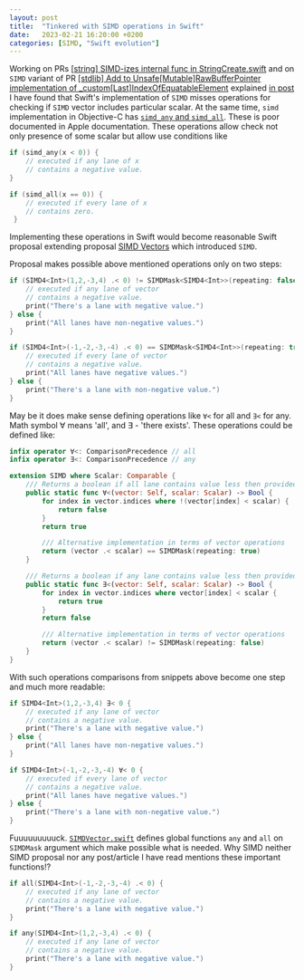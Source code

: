 ```yaml
---
layout: post
title:  "Tinkered with SIMD operations in Swift"
date:   2023-02-21 16:20:00 +0200
categories: [SIMD, "Swift evolution"]
---
```

Working on PRs [[string] SIMD-izes internal func in StringCreate.swift](https://github.com/apple/swift/pull/30300/files) and on `SIMD` variant of PR [[stdlib] Add to Unsafe[Mutable]RawBufferPointer implementation of _custom[Last]IndexOfEquatableElement](https://github.com/apple/swift/pull/63128) explained [in post](https://valeriyvan.com/2022/12/15/TIL.html) I have found that Swift's implementation of `SIMD` misses operations for checking if `SIMD` vector includes particular scalar. At the same time, `simd` implementation in Objective-C has [`simd_any` and `simd_all`](https://github.com/xybp888/iOS-SDKs/blob/master/iPhoneOS13.0.sdk/usr/include/simd/logic.h). These is poor documented in Apple documentation. These operations allow check not only presence of some scalar but allow use conditions like

```Objective-C
if (simd_any(x < 0)) {
    // executed if any lane of x
    // contains a negative value.
}

if (simd_all(x == 0)) {
    // executed if every lane of x
    // contains zero.
 }
 ```

Implementing these operations in Swift would become reasonable Swift proposal extending proposal [SIMD Vectors](https://github.com/apple/swift-evolution/blob/main/proposals/0229-simd.md) which introduced `SIMD`.

Proposal makes possible above mentioned operations only on two steps:

```swift
if (SIMD4<Int>(1,2,-3,4) .< 0) != SIMDMask<SIMD4<Int>>(repeating: false) {
    // executed if any lane of vector
    // contains a negative value.
    print("There's a lane with negative value.")
} else {
    print("All lanes have non-negative values.")
}

if (SIMD4<Int>(-1,-2,-3,-4) .< 0) == SIMDMask<SIMD4<Int>>(repeating: true) {
    // executed if every lane of vector
    // contains a negative value.
    print("All lanes have negative values.")
} else {
    print("There's a lane with non-negative value.")
}
```

May be it does make sense defining operations like `∀<` for all and `∃<` for any. Math symbol ∀ means 'all', and ∃ - 'there exists'. These operations could be defined like:


```swift
infix operator ∀<: ComparisonPrecedence // all
infix operator ∃<: ComparisonPrecedence // any

extension SIMD where Scalar: Comparable {
    /// Returns a boolean if all lane contains value less then provided scalar.
    public static func ∀<(vector: Self, scalar: Scalar) -> Bool {
        for index in vector.indices where !(vector[index] < scalar) {
            return false
        }
        return true

        /// Alternative implementation in terms of vector operations
        return (vector .< scalar) == SIMDMask(repeating: true)
    }

    /// Returns a boolean if any lane contains value less then provided scalar.
    public static func ∃<(vector: Self, scalar: Scalar) -> Bool {
        for index in vector.indices where vector[index] < scalar {
            return true
        }
        return false

        /// Alternative implementation in terms of vector operations
        return (vector .< scalar) != SIMDMask(repeating: false)
    }
}
```

With such operations comparisons from snippets above become one step and much more readable:

```swift
if SIMD4<Int>(1,2,-3,4) ∃< 0 {
    // executed if any lane of vector
    // contains a negative value.
    print("There's a lane with negative value.")
} else {
    print("All lanes have non-negative values.")
}

if SIMD4<Int>(-1,-2,-3,-4) ∀< 0 {
    // executed if every lane of vector
    // contains a negative value.
    print("All lanes have negative values.")
} else {
    print("There's a lane with non-negative value.")
}
```

Fuuuuuuuuuck. [`SIMDVector.swift`](https://github.com/apple/swift/blob/4696610e5c574b450c59620126434cffecc65902/stdlib/public/core/SIMDVector.swift#L1494) defines global functions `any` and `all` on `SIMDMask` argument which make possible what is needed. Why SIMD neither SIMD proposal nor any post/article I have read mentions these important functions!?

```swift 
if all(SIMD4<Int>(-1,-2,-3,-4) .< 0) {
    // executed if any lane of vector
    // contains a negative value.
    print("There's a lane with negative value.")
}

if any(SIMD4<Int>(1,2,-3,4) .< 0) {
    // executed if any lane of vector
    // contains a negative value.
    print("There's a lane with negative value.")
}
```
